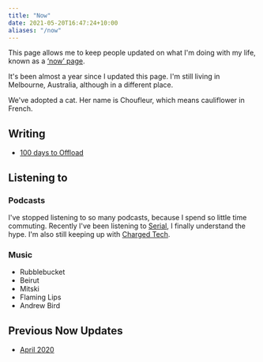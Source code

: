 ```yaml
---
title: "Now"
date: 2021-05-20T16:47:24+10:00
aliases: "/now"
---
```


<span class="functional">This page allows me to keep people updated on what I'm doing with my life, known as a [‘now’ page](https://nownownow.com/).</span>

It's been almost a year since I updated this page. I'm still living in Melbourne, Australia, although in a different place.

We've adopted a cat. Her name is Choufleur, which means cauliflower in French.

## Writing
- [100 days to Offload](/tags/100daystooffload/)


## Listening to
### Podcasts
I've stopped listening to so many podcasts, because I spend so little time commuting. Recently I've been listening to [Serial](https://serialpodcast.org), I finally understand the hype. I'm also still keeping up with [Charged Tech](https://char.gd/podcast).

### Music
* Rubblebucket
* Beirut
* Mitski
* Flaming Lips
* Andrew Bird

## Previous Now Updates
* [April 2020](/previously/april-2020/)
